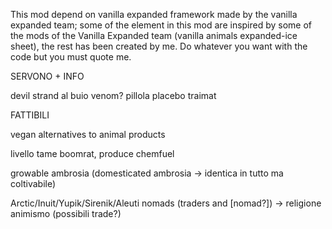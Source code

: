 This mod depend on vanilla expanded framework made by the vanilla expanded team; some of the element in this mod are inspired by some of the mods of the Vanilla Expanded team (vanilla animals expanded-ice sheet), the rest has been created by me. Do whatever you want with the code but you must quote me.

SERVONO + INFO

devil strand al buio
venom?
pillola placebo
traimat

FATTIBILI

vegan alternatives to animal products

livello tame boomrat, produce chemfuel

growable ambrosia (domesticated ambrosia -> identica in tutto ma coltivabile)

Arctic/Inuit/Yupik/Sirenik/Aleuti nomads (traders and [nomad?]) -> religione animismo (possibili trade?)
